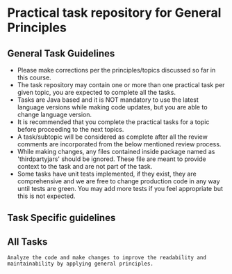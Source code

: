 # Practical task repository for General Principles

## General Task Guidelines

*    Please make corrections per the principles/topics discussed so far in this course.
*    The task repository may contain one or more than one practical task per given topic, you are expected to complete all the tasks.
*    Tasks are Java based and it is NOT mandatory to use the latest language versions while making code updates, but you are able to change language version.
*    It is recommended that you complete the practical tasks for a topic before proceeding to the next topics.
*    A task/subtopic will be considered as complete after all the review comments are incorporated from the below mentioned review process.
*    While making changes, any files contained inside package named as 'thirdpartyjars' should be ignored. These file are meant to provide context to the task and are not part of the task.
*    Some tasks have unit tests implemented, if they exist, they are comprehensive and we are free to change production code in any way until tests are green. You may add more tests if you feel appropriate but this is not expected.

## Task Specific guidelines

## All Tasks
```
Analyze the code and make changes to improve the readability and maintainability by applying general principles.
```
